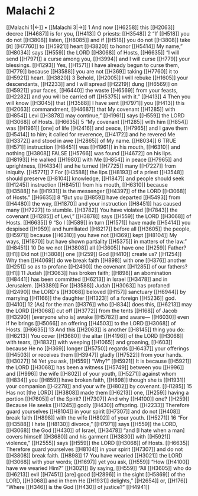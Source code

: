 # Malachi 2
[[Malachi 1|←]] • [[Malachi 3|→]]
1 And now [[H6258]] this [[H2063]] decree [[H4687]] is for you, [[H413]] O priests: [[H3548]] 
2 “If [[H518]] you do not [[H3808]] listen, [[H8085]] and if [[H518]] you do not [[H3808]] take [it] [[H7760]] to [[H5921]] heart [[H3820]] to honor [[H5414]] My name,” [[H8034]] says [[H559]] the LORD [[H3068]] of Hosts, [[H6635]] “I will send [[H7971]] a curse among you, [[H3994]] and I will curse [[H779]] your blessings. [[H1293]] Yes, [[H1571]] I have already begun to curse them, [[H779]] because [[H3588]] you are not [[H369]] taking [[H7760]] it to [[H5921]] heart. [[H3820]] 
3 Behold, [[H2005]] I will rebuke [[H1605]] your  descendants, [[H2233]] and I will spread [[H2219]] dung [[H6569]] on [[H5921]] your faces, [[H6440]] the waste [[H6569]] from your feasts, [[H2282]] and you will be carried off [[H5375]] with it.” [[H413]] 
4 Then you will know [[H3045]] that [[H3588]] I have sent [[H7971]] you [[H413]] this [[H2063]] commandment, [[H4687]] that My covenant [[H1285]] with [[H854]] Levi [[H3878]] may continue,” [[H1961]] says [[H559]] the LORD [[H3068]] of Hosts. [[H6635]] 
5 “My covenant [[H1285]] with him [[H854]] was [[H1961]] [one] of life [[H2416]] and peace, [[H7965]] and I gave them [[H5414]] to him;  it called for reverence, [[H4172]] and he revered Me [[H3372]] and stood in awe [[H2865]] of My name. [[H8034]] 
6 TRUE [[H571]] instruction [[H8451]] was [[H1961]] in his mouth, [[H6310]] and nothing [[H3808]] FALSE [[H5766]] was found [[H4672]] on his lips. [[H8193]] He walked [[H1980]] with Me [[H854]] in peace [[H7965]] and uprightness, [[H4334]] and he turned [[H7725]] many [[H7227]] from iniquity. [[H5771]] 
7 For [[H3588]] the lips [[H8193]] of a priest [[H3548]] should preserve [[H8104]] knowledge, [[H1847]] and people should seek [[H1245]] instruction [[H8451]] from his mouth, [[H6310]] because [[H3588]] he [[H1931]] is the messenger [[H4397]] of the LORD [[H3068]] of Hosts.” [[H6635]] 
8 “But you [[H859]] have departed [[H5493]] from [[H4480]] the way, [[H1870]] and your instruction [[H8451]] has caused many [[H7227]] to stumble. [[H3782]] You have violated [[H7843]] the covenant [[H1285]] of Levi,” [[H3878]] says [[H559]] the LORD [[H3068]] of Hosts. [[H6635]] 
9 “So I [[H589]] in turn [[H1571]] have made [[H5414]] you despised [[H959]] and humiliated [[H8217]] before all [[H3605]] the people, [[H5971]] because [[H6310]] you have not [[H369]] kept [[H8104]] My ways, [[H1870]] but have shown partiality [[H5375]] in matters of the law.” [[H8451]] 
10 Do we not [[H3808]] all [[H3605]] have one [[H259]] Father? [[H1]] Did not [[H3808]] one [[H259]] God [[H410]] create us? [[H1254]] Why then [[H4069]] do we break faith [[H898]] with one [[H376]] another [[H251]] so as to profane [[H2490]] the covenant [[H1285]] of our fathers? [[H1]] 
11 Judah [[H3063]] has broken faith; [[H898]] an abomination [[H8441]] has been committed [[H6213]] in Israel [[H3478]] and in Jerusalem. [[H3389]] For [[H3588]] Judah [[H3063]] has profaned [[H2490]] the LORD's [[H3068]] beloved [[H157]] sanctuary [[H6944]] by marrying [[H1166]] the daughter [[H1323]] of a foreign [[H5236]] god. [[H410]] 
12 [As] for the man [[H376]] who [[H834]] does this, [[H6213]] may the LORD [[H3068]] cut off [[H3772]] from the tents [[H168]] of Jacob [[H3290]] [everyone who is] awake [[H5782]] and aware— [[H6030]] even if he brings [[H5066]] an offering [[H4503]] to the LORD [[H3068]] of Hosts. [[H6635]] 
13 And this [[H2063]] is another [[H8145]] thing you do: [[H6213]] You cover [[H3680]] the altar [[H4196]] of the LORD [[H3068]] with tears, [[H1832]] with weeping [[H1065]] and groaning, [[H603]] because He no [[H369]] longer [[H5750]] regards [[H6437]] your offerings [[H4503]] or receives them [[H3947]] gladly [[H7522]] from your hands. [[H3027]] 
14 Yet you ask, [[H559]] “Why?” [[H5921]] It is because [[H5921]] the LORD [[H3068]] has been a witness [[H5749]] between you [[H996]] and [[H996]] the wife [[H802]] of your youth, [[H5271]] against whom [[H834]] you [[H859]] have broken faith, [[H898]] though she is [[H1931]] your companion [[H2278]] and your wife [[H802]] by covenant. [[H1285]] 
15 Has not [the LORD] [[H3808]] made them [[H6213]] one, [[H259]] having a portion [[H7605]] of the Spirit? [[H7307]] And why [[H4100]] one? [[H259]] Because He seeks [[H1245]] godly [[H430]] offspring. [[H2233]] Therefore guard yourselves [[H8104]] in your spirit [[H7307]] and do not [[H408]] break faith [[H898]] with the wife [[H802]] of your youth. [[H5271]] 
16 “For [[H3588]] I hate [[H8130]] divorce,” [[H7971]] says [[H559]] the LORD, [[H3068]] the God [[H430]] of Israel, [[H3478]] “and [I hate when a man] covers himself [[H3680]] and his garment [[H3830]] with [[H5921]] violence,” [[H2555]] says [[H559]] the LORD [[H3068]] of Hosts. [[H6635]] Therefore guard yourselves [[H8104]] in your spirit [[H7307]] and do not [[H3808]] break faith. [[H898]] 
17 You have wearied [[H3021]] the LORD [[H3068]] with your words; [[H1697]] yet you ask, [[H559]] “How [[H4100]] have we wearied Him?” [[H3021]] By saying, [[H559]] “All [[H3605]] who do [[H6213]] evil [[H7451]] [are] good [[H2896]] in the sight [[H5869]] of the LORD, [[H3068]] and in them  He [[H1931]] delights,” [[H2654]] or, [[H176]] “Where [[H346]] is the God [[H430]] of justice?” [[H4941]] 
